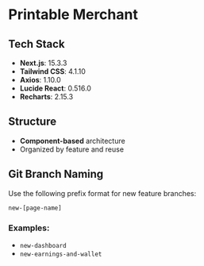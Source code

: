 # Printable Merchant

## Tech Stack

-   **Next.js**: 15.3.3
-   **Tailwind CSS**: 4.1.10
-   **Axios**: 1.10.0
-   **Lucide React**: 0.516.0
-   **Recharts**: 2.15.3

## Structure

-   **Component-based** architecture
-   Organized by feature and reuse

## Git Branch Naming

Use the following prefix format for new feature branches:

```
new-[page-name]

```

### Examples:

-   `new-dashboard`
-   `new-earnings-and-wallet`
